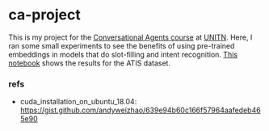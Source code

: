 # ca-project

This is my project for the [Conversational Agents course](https://sites.google.com/fbk.eu/conversational-agents-2019/home) at [UNITN](https://ict.unitn.it/). Here, I ran some small experiments to see the benefits of using pre-trained embeddings in models that do slot-filling and intent recognition. [This notebook](https://github.com/jorgeramirez/ca-project/blob/master/results/charts.ipynb) shows the results for the ATIS dataset.




### refs

- cuda_installation_on_ubuntu_18.04: https://gist.github.com/andyweizhao/639e94b60c166f57964aafedeb465e90
